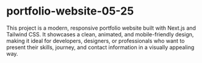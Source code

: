# portfolio-website-05-25
This project is a modern, responsive portfolio website built with Next.js and Tailwind CSS. It showcases a clean, animated, and mobile-friendly design, making it ideal for developers, designers, or professionals who want to present their skills, journey, and contact information in a visually appealing way.
